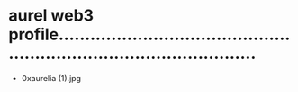 # aurel web3 profile...........................................................................................
- 0xaurelia (1).jpg
